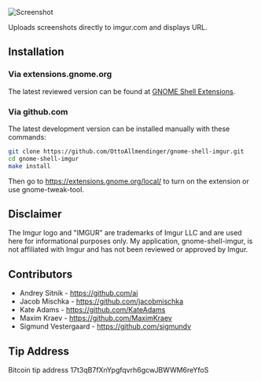 ![Screenshot](https://raw.github.com/OttoAllmendinger/gnome-shell-imgur/master/data/screenshot.png)

Uploads screenshots directly to imgur.com and displays URL.

## Installation

### Via extensions.gnome.org

The latest reviewed version can be found at [GNOME Shell Extensions](https://extensions.gnome.org/extension/683/imgur-screenshot-uploader/).

### Via github.com

The latest development version can be installed manually with these commands:

```sh
git clone https://github.com/OttoAllmendinger/gnome-shell-imgur.git
cd gnome-shell-imgur
make install
```

Then go to https://extensions.gnome.org/local/ to turn on the extension or use
gnome-tweak-tool.

## Disclaimer

The Imgur logo and "IMGUR" are trademarks of Imgur LLC and are used here for
informational purposes only. My application, gnome-shell-imgur, is not
affiliated with Imgur and has not been reviewed or approved by Imgur.

## Contributors

* Andrey Sitnik - https://github.com/ai
* Jacob Mischka - https://github.com/jacobmischka
* Kate Adams - https://github.com/KateAdams
* Maxim Kraev - https://github.com/MaximKraev
* Sigmund Vestergaard - https://github.com/sigmundv


## Tip Address

Bitcoin tip address 17t3qB7fXnYpgfqvrh6gcwJBWWM6reYfoS


